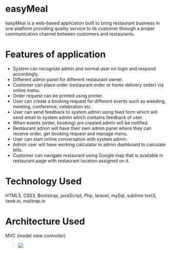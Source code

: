 # easyMeal
easyMeal is a web-based application built to bring restaurant business in one platform providing quality service to its customer through a proper communication channel between customers and restaurants. 
# Features of application
- System can recognize admin and normal user on login and respond accordingly.
- Different admin panel for different restaurant owner.
- Customer can place order (restaurant order or home delivery order) via online menu.
- Order request can be printed using printer.
- User can create a booking request for different events such as weeding, meeting, conference, celebration etc.
- User can send feedback to system admin using feed form which will send email to system admin which contains feedback of user. 
- When events (order, booking) are created admin will be notified. 
- Restaurant admin will have their own admin panel where they can receive order, get booking request and manage menu.
- User can start online conversation with system admin. 
- Admin user will have working calculator in admin dashboard to calculate bills. 
- Customer can navigate restaurant using Google map that is available in restaurant page with restaurant location assigned on it.
# Technology Used
HTML5, CSS3, Bootstrap, javaScript, Php, laravel, mySql, sublime text3, tawk.io, mailtrap.io
# Architecture Used 
MVC (model view controller)
>![](img/MVC.png)
